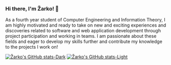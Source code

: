 ### Hi there, I'm Žarko! 👋

As a fourth year student of Computer Engineering and Information Theory, I am highly motivated and ready to take on new and exciting experiences and discoveries related to software and web application development through project participation and working in teams. I am passionate about these fields and eager to develop my skills further and contribute my knowledge to the projects I work on!


[![Žarko's GitHub stats-Dark](https://github-readme-stats.vercel.app/api?username=zarkobabic&show_icons=true&theme=codeSTACKr#gh-dark-mode-only)](https://github.com/zarkobabic/github-readme-stats#gh-dark-mode-only)
[![Žarko's GitHub stats-Light](https://github-readme-stats.vercel.app/api?username=zarkobabic&show_icons=true&title_color=08688D&icon_color=08688D&theme=default#gh-light-mode-only)](https://github.com/zarkobabic/github-readme-stats#gh-light-mode-only)
